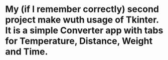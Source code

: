 # My (if I remember correctly) second project make wuth usage of Tkinter. It is a simple Converter app with tabs for Temperature, Distance, Weight and Time. 
